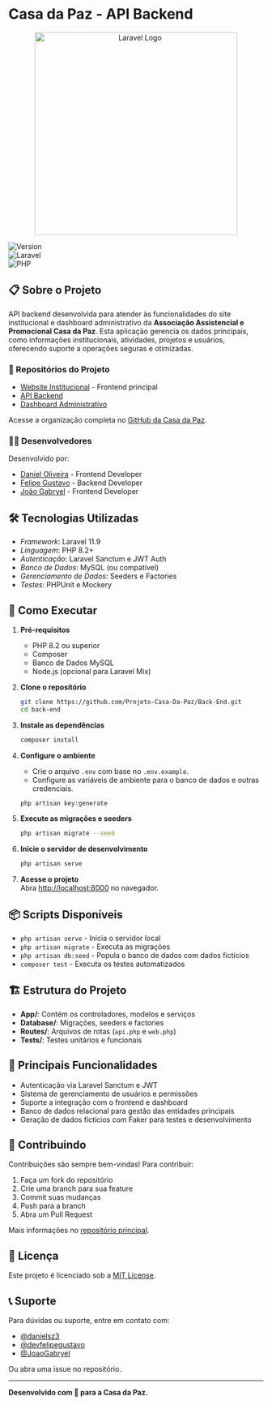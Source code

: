 
# Casa da Paz - API Backend

<p align="center"><a href="https://laravel.com" target="_blank"><img src="https://raw.githubusercontent.com/laravel/art/master/logo-lockup/5%20SVG/2%20CMYK/1%20Full%20Color/laravel-logolockup-cmyk-red.svg" width="400" alt="Laravel Logo"></a></p>

![Version](https://img.shields.io/badge/version-0.1.0-blue.svg)  
![Laravel](https://img.shields.io/badge/Laravel-11.9-red)  
![PHP](https://img.shields.io/badge/PHP-8.2+-blue)

## 📋 Sobre o Projeto

API backend desenvolvida para atender às funcionalidades do site institucional e dashboard administrativo da **Associação Assistencial e Promocional Casa da Paz**. Esta aplicação gerencia os dados principais, como informações institucionais, atividades, projetos e usuários, oferecendo suporte a operações seguras e otimizadas.

### 🔗 Repositórios do Projeto
- [Website Institucional](https://github.com/Projeto-Casa-Da-Paz/Page) - Frontend principal  
- [API Backend](https://github.com/Projeto-Casa-Da-Paz/Back-End)  
- [Dashboard Administrativo](https://github.com/Projeto-Casa-Da-Paz/Dashboard)  

Acesse a organização completa no [GitHub da Casa da Paz](https://github.com/Projeto-Casa-Da-Paz).

### 👨‍💻 Desenvolvedores

Desenvolvido por:

- [Daniel Oliveira](https://github.com/danielsz3) - Frontend Developer  
- [Felipe Gustavo](https://github.com/devfelipegustavo) - Backend Developer  
- [João Gabryel](https://github.com/JoaoGabryel) - Frontend Developer  

## 🛠 Tecnologias Utilizadas

- *Framework*: Laravel 11.9  
- *Linguagem*: PHP 8.2+  
- *Autenticação*: Laravel Sanctum e JWT Auth  
- *Banco de Dados*: MySQL (ou compatível)  
- *Gerenciamento de Dados*: Seeders e Factories  
- *Testes*: PHPUnit e Mockery  

## 🚀 Como Executar

1. **Pré-requisitos**
   - PHP 8.2 ou superior  
   - Composer  
   - Banco de Dados MySQL  
   - Node.js (opcional para Laravel Mix)  

2. **Clone o repositório**  
   ```bash
   git clone https://github.com/Projeto-Casa-Da-Paz/Back-End.git
   cd back-end
   ```

3. **Instale as dependências**  
   ```bash
   composer install
   ```

4. **Configure o ambiente**  
   - Crie o arquivo `.env` com base no `.env.example`.  
   - Configure as variáveis de ambiente para o banco de dados e outras credenciais.  
   ```bash
   php artisan key:generate
   ```

5. **Execute as migrações e seeders**  
   ```bash
   php artisan migrate --seed
   ```

6. **Inicie o servidor de desenvolvimento**  
   ```bash
   php artisan serve
   ```

7. **Acesse o projeto**  
   Abra [http://localhost:8000](http://localhost:8000) no navegador.  

## 📦 Scripts Disponíveis

- `php artisan serve` - Inicia o servidor local  
- `php artisan migrate` - Executa as migrações  
- `php artisan db:seed` - Popula o banco de dados com dados fictícios  
- `composer test` - Executa os testes automatizados  

## 🏗 Estrutura do Projeto

- **App/**: Contém os controladores, modelos e serviços  
- **Database/**: Migrações, seeders e factories  
- **Routes/**: Arquivos de rotas (`api.php` e `web.php`)  
- **Tests/**: Testes unitários e funcionais  

## 📝 Principais Funcionalidades

- Autenticação via Laravel Sanctum e JWT  
- Sistema de gerenciamento de usuários e permissões  
- Suporte a integração com o frontend e dashboard  
- Banco de dados relacional para gestão das entidades principais  
- Geração de dados fictícios com Faker para testes e desenvolvimento  

## 🤝 Contribuindo

Contribuições são sempre bem-vindas! Para contribuir:

1. Faça um fork do repositório  
2. Crie uma branch para sua feature  
3. Commit suas mudanças  
4. Push para a branch  
5. Abra um Pull Request  

Mais informações no [repositório principal](https://github.com/Projeto-Casa-Da-Paz).

## 📄 Licença

Este projeto é licenciado sob a [MIT License](https://opensource.org/licenses/MIT).

## 📞 Suporte

Para dúvidas ou suporte, entre em contato com:  
- [@danielsz3](https://github.com/danielsz3)  
- [@devfelipegustavo](https://github.com/devfelipegustavo)  
- [@JoaoGabryel](https://github.com/JoaoGabryel)  

Ou abra uma issue no repositório.  

---

**Desenvolvido com 💙 para a Casa da Paz.**
